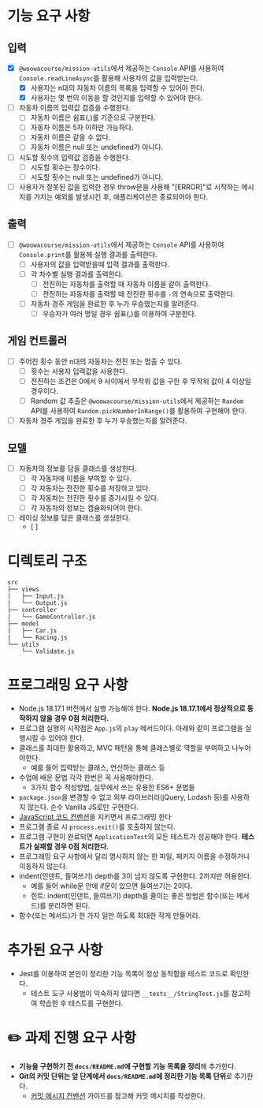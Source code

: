 # 기능 요구 사항

## 입력

- [x] `@woowacourse/mission-utils`에서 제공하는 `Console` API를 사용하여 `Console.readLineAsync`를 활용해 사용자의 값을 입력받는다.
  - [x]  사용자는 n대의 자동차 이름의 목록을 입력할 수 있어야 한다.
  - [x]  사용자는 몇 번의 이동을 할 것인지를 입력할 수 있어야 한다.
- [ ] 자동차 이름의 입력값 검증을 수행한다.
  - [ ] 자동차 이름은 쉼표(,)를 기준으로 구분한다.
  - [ ] 자동차 이름은 5자 이하만 가능하다.
  - [ ] 자동차 이름은 같을 수 없다.
  - [ ] 자동차 이름은 null 또는 undefined가 아니다.
- [ ] 시도할 횟수의 입력값 검증을 수행한다.
  - [ ] 시도할 횟수는 정수이다.
  - [ ] 시도할 횟수는 null 또는 undefined가 아니다.
- [ ] 사용자가 잘못된 값을 입력한 경우 throw문을 사용해 "[ERROR]"로 시작하는 메시지를 가지는 예외를 발생시킨 후, 애플리케이션은 종료되어야 한다.
  
## 출력

- [ ] `@woowacourse/mission-utils`에서 제공하는 `Console` API를 사용하여 `Console.print`를 활용해 실행 결과를 출력한다.
  - [ ] 사용자의 값을 입력받을때 입력 결과를 출력한다.
  - [ ] 각 차수별 실행 결과를 출력한다.
    - [ ] 전진하는 자동차를 출력할 때 자동차 이름을 같이 출력한다.
    - [ ] 전진하는 자동차를 출력할 때 전진한 횟수를 `-`의 연속으로 출력한다.
  - [ ] 자동차 경주 게임을 완료한 후 누가 우승했는지를 알려준다.
    - [ ] 우승자가 여러 명일 경우 쉼표(,)를 이용하여 구분한다.

## 게임 컨트롤러

- [ ] 주어진 횟수 동안 n대의 자동차는 전진 또는 멈출 수 있다.
  - [ ] 횟수는 사용자 입력값을 사용한다.
  - [ ] 전진하는 조건은 0에서 9 사이에서 무작위 값을 구한 후 무작위 값이 4 이상일 경우이다.
  - [ ] Random 값 추출은 `@woowacourse/mission-utils`에서 제공하는 `Random` API를 사용하여 `Random.pickNumberInRange()`를 활용하여 구현해야 한다.
- [ ] 자동차 경주 게임을 완료한 후 누가 우승했는지를 알려준다.

## 모델

- [ ] 자동차의 정보를 담을 클래스를 생성한다.
  - [ ] 각 자동차에 이름을 부여할 수 있다.
  - [ ] 각 자동차는 전진한 횟수를 저장하고 있다.
  - [ ] 각 자동차는 전진한 횟수를 증가시킬 수 있다.
  - [ ] 각 자동차의 정보는 캡슐화되어야 한다.
- [ ] 레이싱 정보를 담은 클래스를 생성한다.
  - [ ] 

# 디렉토리 구조

```
src
├── views
|   ├── Input.js
|   └── Output.js
├── controller
|   └── GameController.js
├── model
|   ├── Car.js
|   └── Racing.js
└── utils
    └── Validate.js
```

# 프로그래밍 요구 사항

- Node.js 18.17.1 버전에서 실행 가능해야 한다. **Node.js 18.17.1에서 정상적으로 동작하지 않을 경우 0점 처리한다.**
- 프로그램 실행의 시작점은 `App.js`의 `play` 메서드이다. 아래와 같이 프로그램을 실행시킬 수 있어야 한다.
- 클래스를 최대한 활용하고, MVC 패턴을 통해 클래스별로 역할을 부여하고 나누어야한다.
  - 예를 들어 입력받는 클래스, 연산하는 클래스 등
- 수업에 배운 문법 각각 한번은 꼭 사용해야한다.
  - 3가지 함수 작성방법, 실무에서 쓰는 유용한 ES6+ 문법들
- `package.json`을 변경할 수 없고 외부 라이브러리(jQuery, Lodash 등)를 사용하지 않는다. 순수 Vanilla JS로만 구현한다.
- [JavaScript 코드 컨벤션](https://github.com/woowacourse/woowacourse-docs/tree/main/styleguide/javascript)을 지키면서 프로그래밍 한다
- 프로그램 종료 시 `process.exit()`를 호출하지 않는다.
- 프로그램 구현이 완료되면 `ApplicationTest`의 모든 테스트가 성공해야 한다. **테스트가 실패할 경우 0점 처리한다.**
- 프로그래밍 요구 사항에서 달리 명시하지 않는 한 파일, 패키지 이름을 수정하거나 이동하지 않는다.
- indent(인덴트, 들여쓰기) depth를 3이 넘지 않도록 구현한다. 2까지만 허용한다.
  - 예를 들어 while문 안에 if문이 있으면 들여쓰기는 2이다.
  - 힌트: indent(인덴트, 들여쓰기) depth를 줄이는 좋은 방법은 함수(또는 메서드)를 분리하면 된다.
- 함수(또는 메서드)가 한 가지 일만 하도록 최대한 작게 만들어라.

# 추가된 요구 사항

- Jest를 이용하여 본인이 정리한 기능 목록이 정상 동작함을 테스트 코드로 확인한다.
  - 테스트 도구 사용법이 익숙하지 않다면 `__tests__/StringTest.js`를 참고하여 학습한 후 테스트를 구현한다.

# ✏️ 과제 진행 요구 사항

- **기능을 구현하기 전 `docs/README.md`에 구현할 기능 목록을 정리**해 추가한다.
- **Git의 커밋 단위는 앞 단계에서 `docs/README.md`에 정리한 기능 목록 단위**로 추가한다.
  - [커밋 메시지 컨벤션](https://gist.github.com/stephenparish/9941e89d80e2bc58a153) 가이드를 참고해 커밋 메시지를 작성한다.
